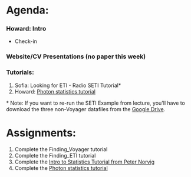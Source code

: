 # Agenda:

### Howard: Intro
- Check-in

### Website/CV Presentations (no paper this week)
    
### Tutorials:
1. Sofia: Looking for ETI - Radio SETI Tutorial*
2. Howard: [Photon statistics tutorial](photon_stats_tutorial.ipynb)

\* Note: If you want to re-run the SETI Example from lecture, you'll have to download the three non-Voyager datafiles from the [Google Drive](https://drive.google.com/drive/folders/1k5n4OggbtmiHB9Q7_bXzcsWLvFRFTpdn?usp=sharing).

# Assignments:
1. Complete the Finding_Voyager tutorial
2. Complete the Finding_ETI tutorial
3. Complete the [Intro to Statistics Tutorial from Peter Norvig](https://nbviewer.jupyter.org/url/norvig.com/ipython/Probability.ipynb)
4. Complete the [Photon statistics tutorial](photon_stats_tutorial.ipynb)

